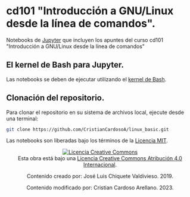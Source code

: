 
# cd101 "Introducción a GNU/Linux desde la línea de comandos".

Notebooks de [Jupyter](https://jupyter.org) que incluyen los apuntes del curso cd101 "Introducción a GNU/Linux desde la línea de comandos"


## El kernel de Bash para Jupyter.

Las notebooks se deben de ejecutar utilizando el [kernel de Bash](https://github.com/takluyver/bash_kernel).


## Clonación del repositorio.

Para clonar el repositorio en su sistema de archivos local, ejecute desde una terminal:

``` bash
git clone https://github.com/CristianCardosoA/linux_basic.git
```

Las notebooks son liberadas bajo los términos de la [Licencia MIT](LICENSE).

<p style="text-align: center"><a rel="license" href="http://creativecommons.org/licenses/by/4.0/"><img alt="Licencia Creative Commons" style="border-width:0" src="https://i.creativecommons.org/l/by/4.0/80x15.png" /></a><br />Esta obra está bajo una <a rel="license" href="http://creativecommons.org/licenses/by/4.0/">Licencia Creative Commons Atribución 4.0 Internacional</a>.</p>
<p style="text-align: center">Contenido creado por: José Luis Chiquete Valdivieso. 2019.</p><p style="text-align: center">Contenido modificado por: Cristian Cardoso Arellano. 2023.</p>
